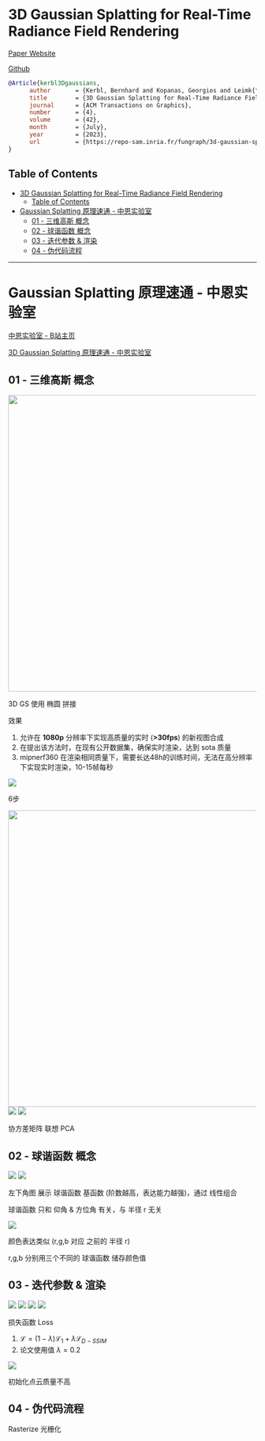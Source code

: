 # 3D Gaussian Splatting for Real-Time Radiance Field Rendering

[Paper Website](https://repo-sam.inria.fr/fungraph/3d-gaussian-splatting/)

[Github](https://github.com/graphdeco-inria/gaussian-splatting)

```bibtex
@Article{kerbl3Dgaussians,
      author       = {Kerbl, Bernhard and Kopanas, Georgios and Leimk{\"u}hler, Thomas and Drettakis, George},
      title        = {3D Gaussian Splatting for Real-Time Radiance Field Rendering},
      journal      = {ACM Transactions on Graphics},
      number       = {4},
      volume       = {42},
      month        = {July},
      year         = {2023},
      url          = {https://repo-sam.inria.fr/fungraph/3d-gaussian-splatting/}
}
```

## Table of Contents

- [3D Gaussian Splatting for Real-Time Radiance Field Rendering](#3d-gaussian-splatting-for-real-time-radiance-field-rendering)
  - [Table of Contents](#table-of-contents)
- [Gaussian Splatting 原理速通 - 中恩实验室](#gaussian-splatting-原理速通---中恩实验室)
  - [01 - 三维高斯 概念](#01---三维高斯-概念)
  - [02 - 球谐函数 概念](#02---球谐函数-概念)
  - [03 - 迭代参数 \& 渲染](#03---迭代参数--渲染)
  - [04 - 伪代码流程](#04---伪代码流程)

---

# Gaussian Splatting 原理速通 - 中恩实验室

[中恩实验室 - B站主页](https://space.bilibili.com/3494380627299296/video)

[3D Gaussian Splatting 原理速通 - 中恩实验室](https://space.bilibili.com/3494380627299296/channel/collectiondetail?sid=2116610)


## 01 - 三维高斯 概念

<img src="Pics/gs001.png" width=600>

3D GS 使用 椭圆 拼接

效果
1. 允许在 **1080p** 分辨率下实现高质量的实时 (**>30fps**) 的新视图合成
2. 在提出该方法时，在现有公开数据集，确保实时渲染，达到 sota 质量
3. mipnerf360 在渲染相同质量下，需要长达48h的训练时间，无法在高分辨率下实现实时渲染，10-15帧每秒

<img src="Pics/gs002.png">

6步

<img src="Pics/gs003.png" width=600>


<img src="Pics/gs004.png">


<img src="Pics/gs005.png">

协方差矩阵 联想 PCA



## 02 - 球谐函数 概念

<img src="Pics/gs006.png">

<img src="Pics/gs007.png">

左下角图 展示 球谐函数 基函数 (阶数越高，表达能力越强)，通过 线性组合

球谐函数 只和 仰角 & 方位角 有关，与 半径 r 无关

<img src="Pics/gs008.png">

颜色表达类似 (r,g,b 对应 之前的 半径 r)

r,g,b 分别用三个不同的 球谐函数 储存颜色值


## 03 - 迭代参数 & 渲染

<img src="Pics/gs009.png">

<img src="Pics/gs010.png">

<img src="Pics/gs011.png">

<img src="Pics/gs012.png">

损失函数 Loss
1. $\mathcal{L} = (1 - \lambda)\mathcal{L}_1 + \lambda\mathcal{L}_{D-SSIM}$
2. 论文使用值 $\lambda = 0.2$

<img src="Pics/gs013.png">

初始化点云质量不高





## 04 - 伪代码流程


Rasterize 光栅化



